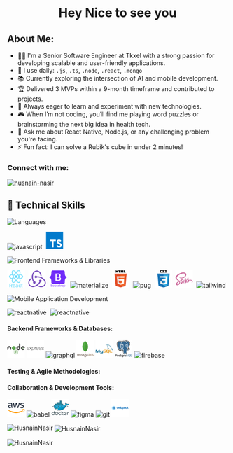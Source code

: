 <h1 align="center">Hey Nice to see you</h1>


## About Me:

- 👨‍💻 I'm a Senior Software Engineer at Tkxel with a strong passion for developing scalable and user-friendly applications.
- 🧠 I use daily: `.js`, `.ts`, `.node`, `.react`, `.mongo`
- 📚 Currently exploring the intersection of AI and mobile development.
- 🏆 Delivered 3 MVPs within a 9-month timeframe and contributed to projects.
- 🌱 Always eager to learn and experiment with new technologies.
- 🎮 When I’m not coding, you’ll find me playing word puzzles or brainstorming the next big idea in health tech.
- 💬 Ask me about React Native, Node.js, or any challenging problem you're facing.
- ⚡ Fun fact: I can solve a Rubik's cube in under 2 minutes!

<h3 align="left">Connect with me:</h3>
<p align="left">
  <a href="https://www.linkedin.com/in/husnain-nasir-9494931b1/" target="_blank">
    <img src="https://github.com/user-attachments/assets/e8bf8cc3-a1cd-448c-93a8-11d7e9652598" alt="husnain-nasir" height="40" width="40" />
  </a>
</p>




## 🔧 Technical Skills




![Languages](https://img.shields.io/badge/Languages-4CAF50?style=for-the-badge&logo=code&logoColor=white&labelColor=2E7D32&color=66BB6A)

<p>
   <img src="https://github.com/user-attachments/assets/dbdc3304-4e42-491c-aab8-b57080f73d27" alt="javascript" width="40" height="40"/>
   &nbsp;<img src="https://raw.githubusercontent.com/devicons/devicon/master/icons/typescript/typescript-original.svg" alt="typescript" width="40" height="40"/>
</p>

![Frontend Frameworks & Libraries](https://img.shields.io/badge/Frontend%20Frameworks%20%26%20Libraries-4CAF50?style=for-the-badge&logo=code&logoColor=white&labelColor=2E7D32&color=66BB6A)

<p>
 <img src="https://raw.githubusercontent.com/devicons/devicon/master/icons/react/react-original-wordmark.svg" alt="react" width="40" height="40"/>
 &nbsp;<img src="https://raw.githubusercontent.com/devicons/devicon/master/icons/redux/redux-original.svg" alt="redux" width="40" height="40"/> 
 &nbsp;<img src="https://raw.githubusercontent.com/devicons/devicon/master/icons/bootstrap/bootstrap-plain-wordmark.svg" alt="bootstrap" width="40" height="40"/>
 &nbsp;<img src="https://raw.githubusercontent.com/prplx/svg-logos/5585531d45d294869c4eaab4d7cf2e9c167710a9/svg/materialize.svg" alt="materialize" width="40" height="40"/> 
 &nbsp;<img src="https://raw.githubusercontent.com/devicons/devicon/master/icons/html5/html5-original-wordmark.svg" alt="html5" width="40" height="40"/>
 &nbsp;<img src="https://cdn.worldvectorlogo.com/logos/pug.svg" alt="pug" width="40" height="40"/> 
 &nbsp;<img src="https://raw.githubusercontent.com/devicons/devicon/master/icons/css3/css3-original-wordmark.svg" alt="css3" width="40" height="40"/>
 &nbsp;<img src="https://raw.githubusercontent.com/devicons/devicon/master/icons/sass/sass-original.svg" alt="sass" width="40" height="40"/> 
&nbsp;<img src="https://www.vectorlogo.zone/logos/tailwindcss/tailwindcss-icon.svg" alt="tailwind" width="40" height="40"/>
</p>
 

![Mobile Application Development](https://img.shields.io/badge/Mobile%20Application%20Development-4CAF50?style=for-the-badge&logo=code&logoColor=white&labelColor=2E7D32&color=66BB6A)

<p>
   <img src="https://reactnative.dev/img/header_logo.svg" alt="reactnative" width="40" height="40"/>
   &nbsp;<img src="https://github.com/user-attachments/assets/4c6ac025-70a7-4b31-81c8-54057dc3b992" alt="reactnative" width="40" height="40"/>
</p>


  


#### **Backend Frameworks & Databases:**
<p>
<img src="https://raw.githubusercontent.com/devicons/devicon/master/icons/nodejs/nodejs-original-wordmark.svg" alt="nodejs" width="40" height="40"/>
<img src="https://raw.githubusercontent.com/devicons/devicon/master/icons/express/express-original-wordmark.svg" alt="express" width="40" height="40"/> 
<img src="https://www.vectorlogo.zone/logos/graphql/graphql-icon.svg" alt="graphql" width="40" height="40"/> 
<img src="https://raw.githubusercontent.com/devicons/devicon/master/icons/mongodb/mongodb-original-wordmark.svg" alt="mongodb" width="40" height="40"/>
<img src="https://raw.githubusercontent.com/devicons/devicon/master/icons/mysql/mysql-original-wordmark.svg" alt="mysql" width="40" height="40"/> 
<img src="https://raw.githubusercontent.com/devicons/devicon/master/icons/postgresql/postgresql-original-wordmark.svg" alt="postgresql" width="40" height="40"/> 
<img src="https://www.vectorlogo.zone/logos/firebase/firebase-icon.svg" alt="firebase" width="40" height="40"/> 
</p>

#### **Testing & Agile Methodologies:**
<p>
  
</p>

#### **Collaboration & Development Tools:**
<p>
 <img src="https://raw.githubusercontent.com/devicons/devicon/master/icons/amazonwebservices/amazonwebservices-original-wordmark.svg" alt="aws" width="40" height="40"/>
 <img src="https://www.vectorlogo.zone/logos/babeljs/babeljs-icon.svg" alt="babel" width="40" height="40"/> 
 <img src="https://raw.githubusercontent.com/devicons/devicon/master/icons/docker/docker-original-wordmark.svg" alt="docker" width="40" height="40"/> 
 <img src="https://www.vectorlogo.zone/logos/figma/figma-icon.svg" alt="figma" width="40" height="40"/>
 <img src="https://www.vectorlogo.zone/logos/git-scm/git-scm-icon.svg" alt="git" width="40" height="40"/> 
 <img src="https://raw.githubusercontent.com/devicons/devicon/d00d0969292a6569d45b06d3f350f463a0107b0d/icons/webpack/webpack-original-wordmark.svg" alt="webpack" width="40" height="40"/> 
  </p>
  
  

<p><img align="left" src="https://github-readme-stats.vercel.app/api/top-langs?username=HusnainNasir&show_icons=true&locale=en&layout=compact" alt="HusnainNasir" /></p>

<p>&nbsp;<img align="center" src="https://github-readme-stats.vercel.app/api?username=HusnainNasir&show_icons=true&locale=en" alt="HusnainNasir" /></p>

<p><img align="center" src="https://github-readme-streak-stats.herokuapp.com/?user=HusnainNasir&" alt="HusnainNasir" /></p>
